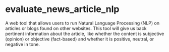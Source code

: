 # evaluate_news_article_nlp
A web tool that allows users to run Natural Language Processing (NLP) on articles or blogs found on other websites. This tool will give us back pertinent information about the article, like whether the content is subjective (opinion) or objective (fact-based) and whether it is positive, neutral, or negative in tone.
